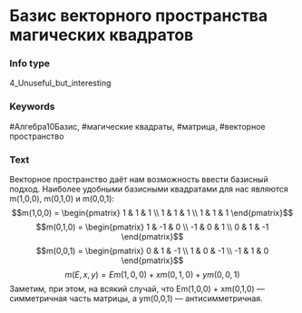 # Базис векторного пространства магических квадратов
### Info type
4_Unuseful_but_interesting
### Keywords
#Алгебра10Базис, #магические квадраты, #матрица, #векторное пространство
### Text
Векторное пространство даёт нам возможность ввести базисный подход. Наиболее удобными базисными квадратами для нас являются m(1,0,0), m(0,1,0) и m(0,0,1):
$$m(1,0,0) = \begin{pmatrix} 1 & 1 & 1 \\ 1 & 1 & 1 \\ 1 & 1 & 1 \end{pmatrix}$$
$$m(0,1,0) = \begin{pmatrix} 1 & -1 & 0 \\ -1 & 0 & 1 \\ 0 & 1 & -1 \end{pmatrix}$$
$$m(0,0,1) = \begin{pmatrix} 0 & 1 & -1 \\ 1 & 0 & -1 \\ -1 & 1 & 0 \end{pmatrix}$$
$$m(E, x, y) = Em(1,0,0) + xm(0,1,0) + ym(0,0,1)$$
Заметим, при этом, на всякий случай, что Em(1,0,0) + xm(0,1,0) — симметричная часть матрицы, а ym(0,0,1) — антисимметричная.